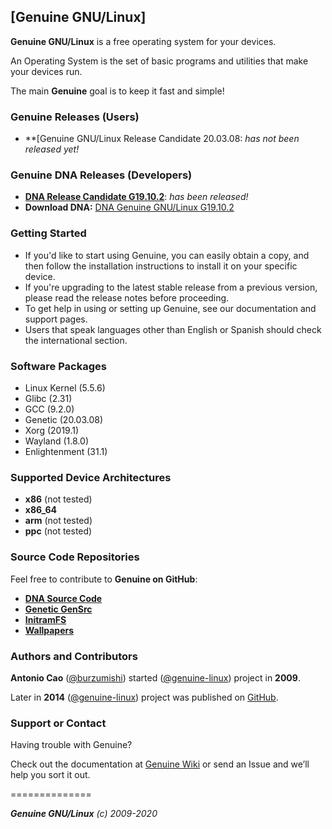 ## [Genuine GNU/Linux]

**Genuine GNU/Linux** is a free operating system for your devices.

An Operating System is the set of basic programs and utilities that make your devices run.

The main **Genuine** goal is to keep it fast and simple!


### Genuine Releases (Users)

* **[Genuine GNU/Linux Release Candidate 20.03.08: _has not been released yet!_


### Genuine DNA Releases (Developers)

 * **[DNA Release Candidate G19.10.2](https://github.com/genuine-linux/genuine-dna/releases/tag/G19.10.1)**: _has been released!_
 * **Download DNA:** [DNA Genuine GNU/Linux G19.10.2](https://github.com/genuine-linux/genuine-dna/archive/G19.10.1.tar.gz)


### Getting Started

 - If you'd like to start using Genuine, you can easily obtain a copy, and then follow the installation instructions to install it on your specific device.
 - If you're upgrading to the latest stable release from a previous version, please read the release notes before proceeding.
 - To get help in using or setting up Genuine, see our documentation and support pages.
 - Users that speak languages other than English or Spanish should check the international section.


### Software Packages

 - Linux Kernel (5.5.6)
 - Glibc (2.31)
 - GCC (9.2.0)
 - Genetic (20.03.08)
 - Xorg (2019.1)
 - Wayland (1.8.0)
 - Enlightenment (31.1)


### Supported Device Architectures

 - **x86** (not tested)
 - **x86_64**
 - **arm** (not tested)
 - **ppc** (not tested)


### Source Code Repositories

Feel free to contribute to **Genuine on GitHub**:

* **[DNA Source Code](https://github.com/genuine-linux/genuine-dna)**
* **[Genetic GenSrc](https://github.com/genuine-linux/genetic-gensrc)**
* **[InitramFS](https://github.com/genuine-linux/mkinitramfs)**
* **[Wallpapers](https://github.com/genuine-linux/genetic-backgrounds)**


### Authors and Contributors

**Antonio Cao** ([@burzumishi](https://github.com/burzumishi)) started ([@genuine-linux](https://github.com/genuine-linux)) project in **2009**.

Later in **2014** ([@genuine-linux](https://github.com/genuine-linux)) project was published on [GitHub](http://github.com).

### Support or Contact

Having trouble with Genuine?

Check out the documentation at [Genuine Wiki](https://github.com/genuine-linux/genuine/wiki) or send an Issue and we’ll help you sort it out.

==============

_**Genuine GNU/Linux** (c) 2009-2020_
